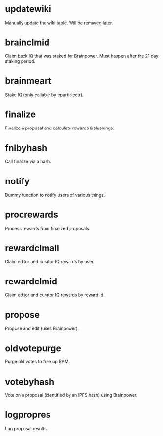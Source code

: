 <h1 class="contract">updatewiki</h1>
Manually update the wiki table. Will be removed later.
<h1 class="contract">brainclmid</h1>
Claim back IQ that was staked for Brainpower. Must happen after the 21 day staking period.
<h1 class="contract">brainmeart</h1>
Stake IQ (only callable by eparticlectr).
<h1 class="contract">finalize</h1>
Finalize a proposal and calculate rewards & slashings.
<h1 class="contract">fnlbyhash</h1>
Call finalize via a hash.
<h1 class="contract">notify</h1>
Dummy function to notify users of various things.
<h1 class="contract">procrewards</h1>
Process rewards from finalized proposals.
<h1 class="contract">rewardclmall</h1>
Claim editor and curator IQ rewards by user.
<h1 class="contract">rewardclmid</h1>
Claim editor and curator IQ rewards by reward id.
<h1 class="contract">propose</h1>
Propose and edit (uses Brainpower).
<h1 class="contract">oldvotepurge</h1>
Purge old votes to free up RAM.
<h1 class="contract">votebyhash</h1>
Vote on a proposal (identified by an IPFS hash) using Brainpower.
<h1 class="contract">logpropres</h1>
Log proposal results.
